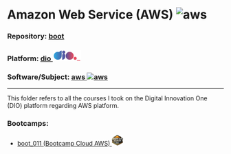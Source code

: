 # Amazon Web Service (AWS)  <img src="https://cdn.jsdelivr.net/gh/devicons/devicon/icons/amazonwebservices/amazonwebservices-original.svg" alt="aws" width="auto" height="45">

### Repository: [boot](../../)
### Platform: <a href="../">dio   <img src="https://github.com/PedroHeeger/main/blob/main/0-aux/logos/plataforma/dio.jpeg" alt="dio" width="auto" height="25"></a>
### Software/Subject: <a href="./">aws    <img src="https://cdn.jsdelivr.net/gh/devicons/devicon/icons/amazonwebservices/amazonwebservices-original.svg" alt="aws" width="auto" height="25"></a>

---

This folder refers to all the courses I took on the Digital Innovation One (DIO) platform regarding AWS platform.

### Bootcamps:
- <a href="./boot_011/">boot_011 (Bootcamp Cloud AWS)   <img src="./boot_011/0-aux/logo_boot.png" alt="boot_011" width="auto" height="25"></a>